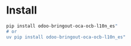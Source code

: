 # Install

```bash
pip install odoo-bringout-oca-ocb-l10n_es"
# or
uv pip install odoo-bringout-oca-ocb-l10n_es"
```
